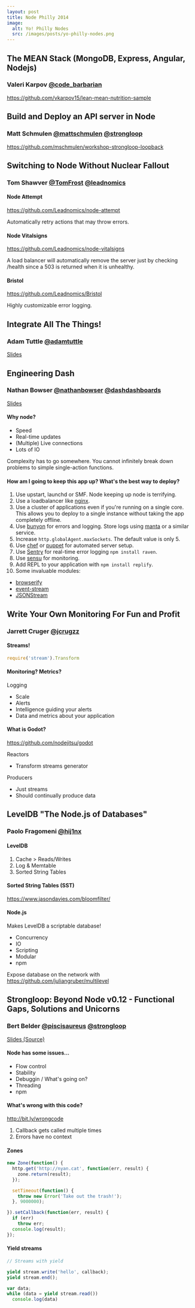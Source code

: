 ```yaml
---
layout: post
title: Node Philly 2014
image:
  alt: Yo! Philly Nodes
  src: /images/posts/yo-philly-nodes.png
---
```


## The MEAN Stack (MongoDB, Express, Angular, Nodejs) ##
### Valeri Karpov [@code_barbarian](https://twitter.com/code_barbarian) ###

https://github.com/vkarpov15/lean-mean-nutrition-sample


## Build and Deploy an API server in Node ##
### Matt Schmulen [@mattschmulen](https://twitter.com/mattschmulen) [@strongloop](https://twitter.com/strongloop) ###

https://github.com/mschmulen/workshop-strongloop-loopback


## Switching to Node Without Nuclear Fallout ##
### Tom Shawver [@TomFrost](https://twitter.com/TomFrost) [@leadnomics](https://twitter.com/leadnomics) ###

#### Node Attempt ####
https://github.com/Leadnomics/node-attempt

Automatically retry actions that may throw errors.

#### Node Vitalsigns ####
https://github.com/Leadnomics/node-vitalsigns

A load balancer will automatically remove the server just by checking /health since a 503 is returned when it is unhealthy.

#### Bristol ####
https://github.com/Leadnomics/Bristol

Highly customizable error logging.


## Integrate All The Things! ##
### Adam Tuttle [@adamtuttle](https://twitter.com/adamtuttle) ###

[Slides](http://fusiongrokker.com/p/integrate)


## Engineering Dash ##
### Nathan Bowser [@nathanbowser](https://twitter.com/nathanbowser) [@dashdashboards](https://twitter.com/dashdashboards) ###

[Slides](http://nathanbowser.com/dash-node-philly/assets/player/KeynoteDHTMLPlayer.html)

#### Why node? ####
* Speed
* Real-time updates
* (Multiple) Live connections
* Lots of IO

Complexity has to go somewhere. You cannot infinitely break down problems to simple single-action functions.

#### How am I going to keep this app up? What's the best way to deploy? ####
1. Use upstart, launchd or SMF. Node keeping up node is terrifying.
2. Use a loadbalancer like [nginx](http://nginx.org).
3. Use a cluster of applications even if you're running on a single core. This allows you to deploy to a single instance without taking the app completely offline.
4. Use [bunyon](https://github.com/trentm/node-bunyan) for errors and logging. Store logs using [manta](http://www.joyent.com/products/manta) or a similar service.
5. Increase `http.globalAgent.maxSockets`. The default value is only 5.
6. Use [chef](http://www.getchef.com/chef/) or [puppet](http://puppetlabs.com/) for automated server setup.
7. Use [Sentry](https://getsentry.com/) for real-time error logging `npm install raven`.
8. Use [sensu](http://sensuapp.org/) for monitoring.
9. Add REPL to your application with `npm install replify`.
10. Some invaluable modules:
 * [browserify](http://browserify.org/)
 * [event-stream](https://github.com/dominictarr/event-stream)
 * [JSONStream](https://github.com/dominictarr/JSONStream)


## Write Your Own Monitoring For Fun and Profit ##
### Jarrett Cruger [@jcrugzz](https://twitter.com/jcrugzz) ###

#### Streams! ####
```javascript
require('stream').Transform
```

#### Monitoring? Metrics? ####
Logging

* Scale
* Alerts
* Intelligence guiding your alerts
* Data and metrics about your application

#### What is Godot? ####
https://github.com/nodejitsu/godot

Reactors

* Transform streams generator

Producers

* Just streams
* Should continually produce data


## LevelDB "The Node.js of Databases" ##
### Paolo Fragomeni [@hij1nx](https://twitter.com/hij1nx) ###

#### LevelDB ####
1. Cache > Reads/Writes
2. Log & Memtable
3. Sorted String Tables

#### Sorted String Tables (SST) ####
https://www.jasondavies.com/bloomfilter/

#### Node.js ####
Makes LevelDB a scriptable database!

* Concurrency
* IO
* Scripting
* Modular
* npm

Expose database on the network with
https://github.com/juliangruber/multilevel


## Strongloop: Beyond Node v0.12 - Functional Gaps, Solutions and Unicorns ##
### Bert Belder [@piscisaureus](https://twitter.com/piscisaureus) [@strongloop](https://twitter.com/strongloop) ###

[Slides (Source)](https://github.com/strongloop/node-philly-2014-talk)

#### Node has some issues... ####
* Flow control
* Stability
* Debuggin / What's going on?
* Threading
* npm

#### What's wrong with this code? ####
http://bit.ly/wrongcode
1. Callback gets called multiple times
2. Errors have no context

#### Zones ####
```javascript
new Zone(function() {
  http.get('http://nyan.cat', function(err, result) {
    zone.return(result);
  });

  setTimeout(function() {
    throw new Error('Take out the trash!');
  }, 9000000);

}).setCallback(function(err, result) {
  if (err)
    throw err;
  console.log(result);
});
```

#### Yield streams ####
```javascript
// Streams with yield

yield stream.write('hello', callback);
yield stream.end();

var data;
while (data = yield stream.read())
  console.log(data)
```
